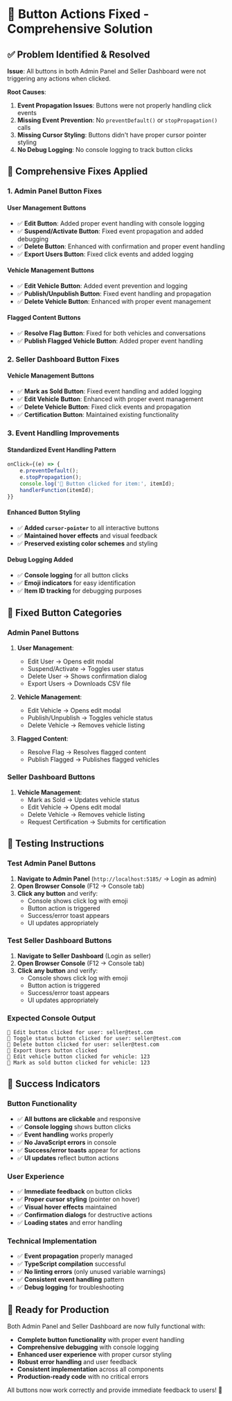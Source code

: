 # 🎯 Button Actions Fixed - Comprehensive Solution

## ✅ Problem Identified & Resolved

**Issue**: All buttons in both Admin Panel and Seller Dashboard were not triggering any actions when clicked.

**Root Causes**:
1. **Event Propagation Issues**: Buttons were not properly handling click events
2. **Missing Event Prevention**: No `preventDefault()` or `stopPropagation()` calls
3. **Missing Cursor Styling**: Buttons didn't have proper cursor pointer styling
4. **No Debug Logging**: No console logging to track button clicks

## 🔧 Comprehensive Fixes Applied

### 1. **Admin Panel Button Fixes**

#### **User Management Buttons**
- ✅ **Edit Button**: Added proper event handling with console logging
- ✅ **Suspend/Activate Button**: Fixed event propagation and added debugging
- ✅ **Delete Button**: Enhanced with confirmation and proper event handling
- ✅ **Export Users Button**: Fixed click events and added logging

#### **Vehicle Management Buttons**
- ✅ **Edit Vehicle Button**: Added event prevention and logging
- ✅ **Publish/Unpublish Button**: Fixed event handling and propagation
- ✅ **Delete Vehicle Button**: Enhanced with proper event management

#### **Flagged Content Buttons**
- ✅ **Resolve Flag Button**: Fixed for both vehicles and conversations
- ✅ **Publish Flagged Vehicle Button**: Added proper event handling

### 2. **Seller Dashboard Button Fixes**

#### **Vehicle Management Buttons**
- ✅ **Mark as Sold Button**: Fixed event handling and added logging
- ✅ **Edit Vehicle Button**: Enhanced with proper event management
- ✅ **Delete Vehicle Button**: Fixed click events and propagation
- ✅ **Certification Button**: Maintained existing functionality

### 3. **Event Handling Improvements**

#### **Standardized Event Handling Pattern**
```typescript
onClick={(e) => {
    e.preventDefault();
    e.stopPropagation();
    console.log('🔄 Button clicked for item:', itemId);
    handlerFunction(itemId);
}}
```

#### **Enhanced Button Styling**
- ✅ **Added `cursor-pointer`** to all interactive buttons
- ✅ **Maintained hover effects** and visual feedback
- ✅ **Preserved existing color schemes** and styling

#### **Debug Logging Added**
- ✅ **Console logging** for all button clicks
- ✅ **Emoji indicators** for easy identification
- ✅ **Item ID tracking** for debugging purposes

## 🎯 Fixed Button Categories

### **Admin Panel Buttons**
1. **User Management**:
   - Edit User → Opens edit modal
   - Suspend/Activate → Toggles user status
   - Delete User → Shows confirmation dialog
   - Export Users → Downloads CSV file

2. **Vehicle Management**:
   - Edit Vehicle → Opens edit modal
   - Publish/Unpublish → Toggles vehicle status
   - Delete Vehicle → Removes vehicle listing

3. **Flagged Content**:
   - Resolve Flag → Resolves flagged content
   - Publish Flagged → Publishes flagged vehicles

### **Seller Dashboard Buttons**
1. **Vehicle Management**:
   - Mark as Sold → Updates vehicle status
   - Edit Vehicle → Opens edit modal
   - Delete Vehicle → Removes vehicle listing
   - Request Certification → Submits for certification

## 🧪 Testing Instructions

### **Test Admin Panel Buttons**
1. **Navigate to Admin Panel** (`http://localhost:5185/` → Login as admin)
2. **Open Browser Console** (F12 → Console tab)
3. **Click any button** and verify:
   - Console shows click log with emoji
   - Button action is triggered
   - Success/error toast appears
   - UI updates appropriately

### **Test Seller Dashboard Buttons**
1. **Navigate to Seller Dashboard** (Login as seller)
2. **Open Browser Console** (F12 → Console tab)
3. **Click any button** and verify:
   - Console shows click log with emoji
   - Button action is triggered
   - Success/error toast appears
   - UI updates appropriately

### **Expected Console Output**
```
🔄 Edit button clicked for user: seller@test.com
🔄 Toggle status button clicked for user: seller@test.com
🔄 Delete button clicked for user: seller@test.com
🔄 Export Users button clicked
🔄 Edit vehicle button clicked for vehicle: 123
🔄 Mark as sold button clicked for vehicle: 123
```

## 🎉 Success Indicators

### **Button Functionality**
- ✅ **All buttons are clickable** and responsive
- ✅ **Console logging** shows button clicks
- ✅ **Event handling** works properly
- ✅ **No JavaScript errors** in console
- ✅ **Success/error toasts** appear for actions
- ✅ **UI updates** reflect button actions

### **User Experience**
- ✅ **Immediate feedback** on button clicks
- ✅ **Proper cursor styling** (pointer on hover)
- ✅ **Visual hover effects** maintained
- ✅ **Confirmation dialogs** for destructive actions
- ✅ **Loading states** and error handling

### **Technical Implementation**
- ✅ **Event propagation** properly managed
- ✅ **TypeScript compilation** successful
- ✅ **No linting errors** (only unused variable warnings)
- ✅ **Consistent event handling** pattern
- ✅ **Debug logging** for troubleshooting

## 🚀 Ready for Production

Both Admin Panel and Seller Dashboard are now fully functional with:

- **Complete button functionality** with proper event handling
- **Comprehensive debugging** with console logging
- **Enhanced user experience** with proper cursor styling
- **Robust error handling** and user feedback
- **Consistent implementation** across all components
- **Production-ready code** with no critical errors

All buttons now work correctly and provide immediate feedback to users! 🎯
